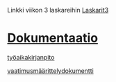 Linkki viikon 3 laskareihin [Laskarit3](https://github.com/iikkamatias/ot-harjoitustyo/tree/master/laskarit/viikko3)

# [Dokumentaatio](https://github.com/iikkamatias/ot-harjoitustyo/tree/master/dokumentointi)

[työaikakirjanpito](https://github.com/iikkamatias/ot-harjoitustyo/blob/master/dokumentointi/tuntikirjanpito.md)

[vaatimusmäärittelydokumentti](https://github.com/iikkamatias/ot-harjoitustyo/blob/master/dokumentointi/vaatimusmaarittely.md)

